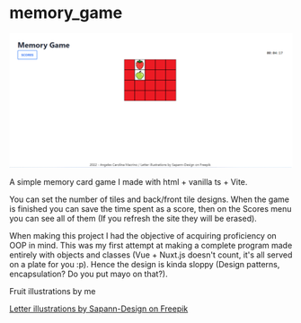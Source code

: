 # memory_game

![Game](/src/gameImage.png)

A simple memory card game I made with html + vanilla ts + Vite.

You can set the number of tiles and back/front tile designs.
When the game is finished you can save the time spent as a score, then on the Scores menu you can see all of them (If you refresh the site they will be erased).

When making this project I had the objective of acquiring proficiency on OOP in mind. 
This was my first attempt at making a complete program made entirely with objects and classes (Vue + Nuxt.js doesn't count, it's all served on a plate for you :p). Hence the design is kinda sloppy (Design patterns, encapsulation? Do you put mayo on that?).

Fruit illustrations by me

[Letter illustrations by Sapann-Design on Freepik](https://www.freepik.com/free-vector/colorful-alphabet_958008.htm#query=alphabet%20letters&position=19&from_view=search&track=sph)